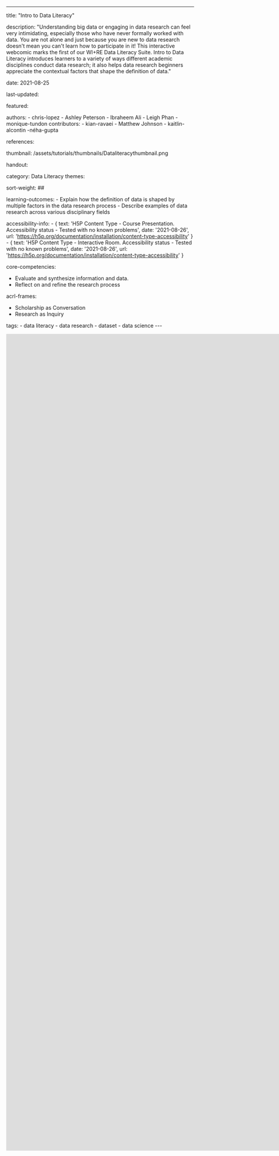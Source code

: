 ---

title:  "Intro to Data Literacy"

description: "Understanding big data or engaging in data research can feel very intimidating, especially those who have never formally worked with data. You are not alone and just because you are new to data research doesn't mean you can't learn how to participate in it! This interactive webcomic marks the first of our WI+RE Data Literacy Suite. Intro to Data Literacy introduces learners to a variety of ways different academic disciplines conduct data research; it also helps data research beginners appreciate the contextual factors that shape the definition of data."

date:   2021-08-25

last-updated: 

featured: 

authors:
    - chris-lopez
    - Ashley Peterson
    - Ibraheem Ali
    - Leigh Phan
    -monique-tundon
contributors:
    - kian-ravaei
    - Matthew Johnson
    - kaitlin-alcontin
    -néha-gupta

references:

thumbnail: /assets/tutorials/thumbnails/Dataliteracythumbnail.png

handout:

category: Data Literacy
themes: 

sort-weight: ##

learning-outcomes:
    - Explain how the definition of data is shaped by multiple factors in the data research process
    - Describe examples of data research across various disciplinary fields

accessibility-info:
    - { text: 'H5P Content Type - Course Presentation. Accessibility status - Tested with no known problems', date: '2021-08-26', url: 'https://h5p.org/documentation/installation/content-type-accessibility' }
    - { text: 'H5P Content Type - Interactive Room. Accessibility status - Tested with no known problems', date: '2021-08-26', url: 'https://h5p.org/documentation/installation/content-type-accessibility' }

core-competencies:
 - Evaluate and synthesize information and data.
 - Reflect on and refine the research process

acrl-frames:
 - Scholarship as Conversation
 - Research as Inquiry

tags:
    - data literacy
    - data research
    - dataset
    - data science
    ---

<iframe src="https://ccle.ucla.edu/mod/hvp/embed.php?id=3833277" width="1559" height="2193" frameborder="0" allowfullscreen="allowfullscreen" title="UCLA Library Data Literacy Series"></iframe><script src="https://ccle.ucla.edu/mod/hvp/library/js/h5p-resizer.js" charset="UTF-8"></script>

